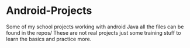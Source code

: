 # Android-Projects
Some of my school projects working with android Java
all the files can be found in the repos/
These are not real projects just some training stuff to learn the basics and practice more.

